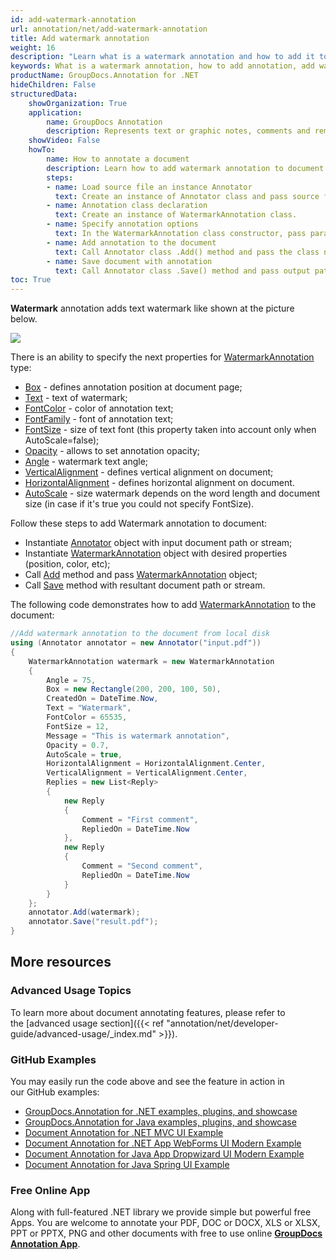 ```yaml
---
id: add-watermark-annotation
url: annotation/net/add-watermark-annotation
title: Add watermark annotation
weight: 16
description: "Learn what is a watermark annotation and how to add it to a document programmatically using GroupDocs.Annotation for .NET."
keywords: What is a watermark annotation, how to add annotation, add watermark annotation
productName: GroupDocs.Annotation for .NET
hideChildren: False
structuredData:
    showOrganization: True
    application:    
        name: GroupDocs Annotation
        description: Represents text or graphic notes, comments and remarks attached to a specific part of the content of the document using C#
    showVideo: False
    howTo:
        name: How to annotate a document
        description: Learn how to add watermark annotation to document step by step
        steps:
        - name: Load source file an instance Annotator
          text: Create an instance of Annotator class and pass source file path as a constructor parameter. You may specify absolute or relative file path as per your requirements. 
        - name: Annotation class declaration
          text: Create an instance of WatermarkAnnotation class.
        - name: Specify annotation options
          text: In the WatermarkAnnotation class constructor, pass parameters.
        - name: Add annotation to the document
          text: Call Annotator class .Add() method and pass the class name WatermarkAnnotation.
        - name: Save document with annotation
          text: Call Annotator class .Save() method and pass output path file.
toc: True
---
```

**Watermark** annotation adds text watermark like shown at the picture below. 

![](/annotation/net/images/add-watermark-annotation.png)

There is an ability to specify the next properties for [WatermarkAnnotation](https://reference.groupdocs.com/net/annotation/groupdocs.annotation.models.annotationmodels/watermarkannotation) type:

*   [Box](https://reference.groupdocs.com/annotation/net/groupdocs.annotation.models.annotationmodels/watermarkannotation/properties/box) - defines annotation position at document page;
*   [Text](https://reference.groupdocs.com/annotation/net/groupdocs.annotation.models.annotationmodels/watermarkannotation/properties/text) - text of watermark;
*   [FontColor](https://reference.groupdocs.com/annotation/net/groupdocs.annotation.models.annotationmodels/watermarkannotation/properties/fontcolor) - color of annotation text;
*   [FontFamily](https://reference.groupdocs.com/annotation/net/groupdocs.annotation.models.annotationmodels/watermarkannotation/properties/fontfamily) - font of annotation text;
*   [FontSize](https://reference.groupdocs.com/annotation/net/groupdocs.annotation.models.annotationmodels/watermarkannotation/properties/fontsize) - size of text font (this property taken into account only when AutoScale=false);
*   [Opacity](https://reference.groupdocs.com/annotation/net/groupdocs.annotation.models.annotationmodels/watermarkannotation/properties/opacity) - allows to set annotation opacity;
*   [Angle](https://reference.groupdocs.com/annotation/net/groupdocs.annotation.models.annotationmodels/watermarkannotation/properties/angle) - watermark text angle;
*   [VerticalAlignment](https://reference.groupdocs.com/annotation/net/groupdocs.annotation.models.annotationmodels/watermarkannotation/verticalalignment/) - defines vertical alignment on document;
*   [HorizontalAlignment](https://reference.groupdocs.com/annotation/net/groupdocs.annotation.models.annotationmodels/watermarkannotation/horizontalalignment/) - defines horizontal alignment on document.
*   [AutoScale](https://reference.groupdocs.com/annotation/net/groupdocs.annotation.models.annotationmodels/watermarkannotation/autoscale/) - size watermark depends on the word length and document size (in case if it's true you could not specify FontSize).

Follow these steps to add Watermark annotation to document:

*   Instantiate [Annotator](https://reference.groupdocs.com/net/annotation/groupdocs.annotation/annotator) object with input document path or stream;
*   Instantiate [WatermarkAnnotation](https://reference.groupdocs.com/net/annotation/groupdocs.annotation.models.annotationmodels/watermarkannotation) object with desired properties (position, color, etc);
*   Call [Add](https://reference.groupdocs.com/net/annotation/groupdocs.annotation/annotator/methods/add) method and pass [WatermarkAnnotation](https://reference.groupdocs.com/net/annotation/groupdocs.annotation.models.annotationmodels/watermarkannotation) object;
*   Call [Save](https://reference.groupdocs.com/net/annotation/groupdocs.annotation/annotator/methods/save/index) method with resultant document path or stream.

  

The following code demonstrates how to add [WatermarkAnnotation](https://reference.groupdocs.com/net/annotation/groupdocs.annotation.models.annotationmodels/watermarkannotation) to the document:

```csharp
//Add watermark annotation to the document from local disk
using (Annotator annotator = new Annotator("input.pdf"))
{
	WatermarkAnnotation watermark = new WatermarkAnnotation
    {
    	Angle = 75,
        Box = new Rectangle(200, 200, 100, 50),
        CreatedOn = DateTime.Now,
        Text = "Watermark",
        FontColor = 65535,
        FontSize = 12,
        Message = "This is watermark annotation",
        Opacity = 0.7,
        AutoScale = true,
        HorizontalAlignment = HorizontalAlignment.Center,
        VerticalAlignment = VerticalAlignment.Center,
        Replies = new List<Reply>
        {
        	new Reply
            {
            	Comment = "First comment",
                RepliedOn = DateTime.Now
            },
            new Reply
            {
            	Comment = "Second comment",
                RepliedOn = DateTime.Now
            }
        }
    };
    annotator.Add(watermark);
    annotator.Save("result.pdf");
} 

```

## More resources
### Advanced Usage Topics
To learn more about document annotating features, please refer to the [advanced usage section]({{< ref "annotation/net/developer-guide/advanced-usage/_index.md" >}}).

### GitHub Examples
You may easily run the code above and see the feature in action in our GitHub examples:

*   [GroupDocs.Annotation for .NET examples, plugins, and showcase](https://github.com/groupdocs-annotation/GroupDocs.Annotation-for-.NET)
*   [GroupDocs.Annotation for Java examples, plugins, and showcase](https://github.com/groupdocs-annotation/GroupDocs.Annotation-for-Java)
*   [Document Annotation for .NET MVC UI Example](https://github.com/groupdocs-annotation/GroupDocs.Annotation-for-.NET-MVC)
*   [Document Annotation for .NET App WebForms UI Modern Example](https://github.com/groupdocs-annotation/GroupDocs.Annotation-for-.NET-WebForms)
*   [Document Annotation for Java App Dropwizard UI Modern Example](https://github.com/groupdocs-annotation/GroupDocs.Annotation-for-Java-Dropwizard)
*   [Document Annotation for Java Spring UI Example](https://github.com/groupdocs-annotation/GroupDocs.Annotation-for-Java-Spring)
    

### Free Online App
Along with full-featured .NET library we provide simple but powerful free Apps.
You are welcome to annotate your PDF, DOC or DOCX, XLS or XLSX, PPT or PPTX, PNG and other documents with free to use online **[GroupDocs Annotation App](https://products.groupdocs.app/annotation)**.